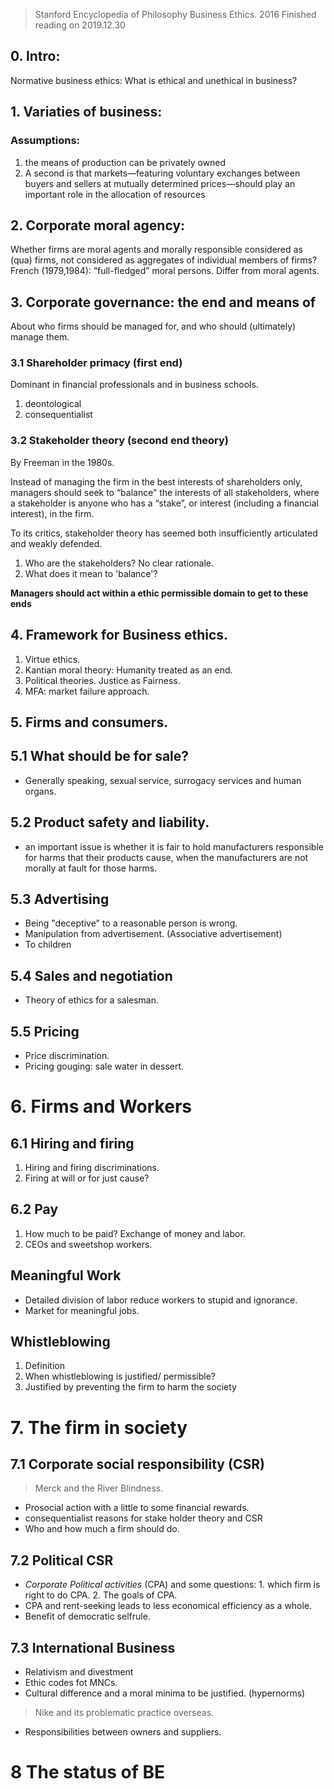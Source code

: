 > Stanford Encyclopedia of Philosophy
> Business Ethics. 2016
> Finished reading on 2019.12.30
## 0. Intro:

Normative business ethics:
What is ethical and unethical in business?

## 1. Variaties of business:
### Assumptions:	
1. the means of production can be privately owned 
2. A second is that markets—featuring voluntary exchanges between buyers and sellers at mutually determined prices—should play an important role in the allocation of resources

## 2. Corporate moral agency:
Whether firms are moral agents and morally responsible considered as (qua) firms, not considered as aggregates of individual members of firms?
French (1979,1984): “full-fledged” moral persons. Differ from moral agents. 

## 3. Corporate governance: the end and means of
About who firms should be managed for, and who should (ultimately) manage them.

### 3.1 Shareholder primacy (first end)
Dominant in financial professionals and in business schools.
1. deontological
2. consequentialist 

### 3.2 Stakeholder theory (second end theory)
By Freeman in the 1980s.

Instead of managing the firm in the best interests of shareholders only, managers should seek to “balance” the interests of all stakeholders, where a stakeholder is anyone who has a “stake”, or interest (including a financial interest), in the firm.

To its critics, stakeholder theory has seemed both insufficiently articulated and weakly defended.
1. Who are the stakeholders? No clear rationale.
2. What does it mean to 'balance'? 

**Managers should act within a ethic permissible domain to get to these ends**

## 4. Framework for Business ethics.
1. Virtue ethics.
2. Kantian moral theory: Humanity treated as an end.
3. Political theories. Justice as Fairness.
4. MFA: market failure approach.

## 5. Firms and consumers.
## 5.1 What should  be for sale?
- Generally speaking, sexual service, surrogacy services and human organs.

## 5.2 Product safety and liability.
- an important issue is whether it is fair to hold manufacturers responsible for harms that their products cause, when the manufacturers are not morally at fault for those harms.

## 5.3 Advertising
- Being "deceptive"  to a reasonable person is wrong.
- Manipulation from advertisement. (Associative advertisement)
- To children

## 5.4 Sales and negotiation
- Theory of ethics for a salesman.

## 5.5 Pricing
- Price discrimination.
- Pricing gouging: sale water in dessert.

# 6. Firms and Workers
## 6.1 Hiring and firing
1. Hiring and firing discriminations. 
2. Firing at will or for just cause?
## 6.2 Pay
1. How much to be paid? Exchange of money and labor.
2. CEOs and sweetshop workers.
## Meaningful Work
- Detailed division of labor reduce workers to stupid and ignorance.
- Market for meaningful jobs. 
## Whistleblowing
1. Definition
2. When whistleblowing is justified/ permissible?
3. Justified by preventing the firm to harm the society

# 7. The firm in society
## 7.1 Corporate social responsibility (CSR)
> Merck and the River Blindness.
- Prosocial action with a little to some financial rewards.
- consequentialist reasons for stake holder theory and CSR
- Who and how much a firm should do.
## 7.2 Political CSR
- *Corporate Political activities*  (CPA) and some questions: 1. which firm is right to do CPA. 2. The goals of CPA. 
- CPA and rent-seeking leads to less economical efficiency as a whole.
- Benefit of democratic selfrule.
## 7.3 International Business
- Relativism and divestment
- Ethic codes fot MNCs.
- Cultural difference and a moral minima to be justified. (hypernorms)
> Nike and its problematic practice overseas.
- Responsibilities between owners and suppliers.

# 8 The status of BE

<!--stackedit_data:
eyJoaXN0b3J5IjpbLTU4NDk5MzAyNywtMTYwMjA0MzUxLDY1MT
Q3NTMxOCwtNzIzNzM4NjYyLC0xNDI1Njg4OTcyLC0xNzI3ODc5
NTA0LC0zODIxMjUyOTksNjI1NzEyNTU3LDMyMDgyMzEzNiwtMT
E3NTg0NTU4NCwzMzQ0MjE3NjEsLTE4MzM2MzYyOTYsMTA1Njcz
MTcyMSwzMTI2ODkxMTIsMTUxNDExMTcyMywtMTc4ODI0ODA2Ny
wzMjc1ODAyNjVdfQ==
-->